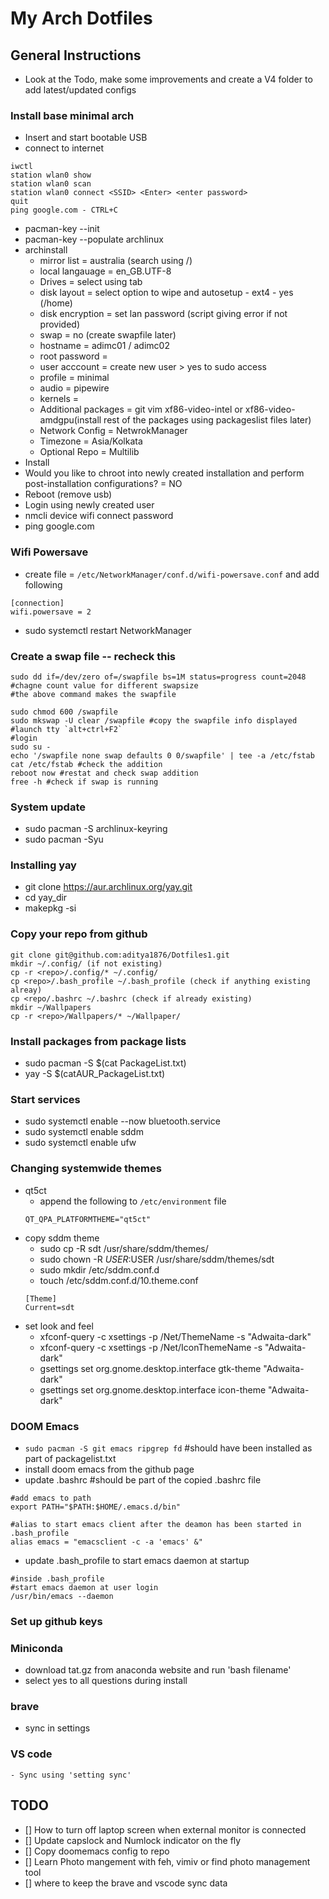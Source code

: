 # My Arch Dotfiles

## General Instructions
* Look at the Todo, make some improvements and create a V4 folder to add latest/updated configs

### Install base minimal arch
- Insert and start bootable USB
- connect to internet
```
iwctl
station wlan0 show
station wlan0 scan
station wlan0 connect <SSID> <Enter> <enter password>
quit
ping google.com - CTRL+C
```
- pacman-key --init
- pacman-key --populate archlinux
- archinstall
    - mirror list = australia (search using /)
    - local langauage = en_GB.UTF-8
    - Drives = select using tab
    - disk layout = select option to wipe and autosetup - ext4 - yes (/home)
    - disk encryption = set lan password (script giving error if not provided)
    - swap = no (create swapfile later)
    - hostname = adimc01 / adimc02
    - root password = <no change>
    - user acccount = create new user > yes to sudo access
    - profile = minimal
    - audio = pipewire
    - kernels = <no change>
    - Additional packages = git vim xf86-video-intel or xf86-video-amdgpu(install rest of the packages using packageslist files later)
    - Network Config = NetwrokManager
    - Timezone = Asia/Kolkata
    - Optional Repo = Multilib
- Install
- Would you like to chroot into newly created installation and perform post-installation configurations? = NO
- Reboot (remove usb)
- Login using newly created user
- nmcli device wifi connect <SSID> password <Password>
- ping google.com

### Wifi Powersave
- create file = `/etc/NetworkManager/conf.d/wifi-powersave.conf` and add following
```
[connection]
wifi.powersave = 2
``` 
- sudo systemctl restart NetworkManager

### Create a swap file -- recheck this
```
sudo dd if=/dev/zero of=/swapfile bs=1M status=progress count=2048 #chagne count value for different swapsize
#the above command makes the swapfile

sudo chmod 600 /swapfile
sudo mkswap -U clear /swapfile #copy the swapfile info displayed
#launch tty `alt+ctrl+F2`
#login
sudo su -
echo '/swapfile none swap defaults 0 0/swapfile' | tee -a /etc/fstab
cat /etc/fstab #check the addition
reboot now #restat and check swap addition
free -h #check if swap is running
```

### System update
- sudo pacman -S archlinux-keyring
- sudo pacman -Syu

### Installing yay
- git clone https://aur.archlinux.org/yay.git
- cd yay_dir
- makepkg -si

### Copy your repo from github
```
git clone git@github.com:aditya1876/Dotfiles1.git
mkdir ~/.config/ (if not existing)
cp -r <repo>/.config/* ~/.config/
cp <repo>/.bash_profile ~/.bash_profile (check if anything existing alreay)
cp <repo/.bashrc ~/.bashrc (check if already existing)
mkdir ~/Wallpapers
cp -r <repo>/Wallpapers/* ~/Wallpaper/
```

### Install packages from package lists
- sudo pacman -S $(cat PackageList.txt)
- yay -S $(catAUR_PackageList.txt)

### Start services
- sudo systemctl enable --now bluetooth.service
- sudo systemctl enable sddm
- sudo systemctl enable ufw

### Changing systemwide themes
- qt5ct
    - append the following to `/etc/environment` file
    ```
    QT_QPA_PLATFORMTHEME="qt5ct"
    ```
- copy sddm theme
    - sudo cp -R sdt /usr/share/sddm/themes/
    - sudo chown -R $USER:$USER /usr/share/sddm/themes/sdt
    - sudo mkdir /etc/sddm.conf.d
    - touch /etc/sddm.conf.d/10.theme.conf
    ```
    [Theme]
    Current=sdt
    ```
- set look and feel
    - xfconf-query -c xsettings -p /Net/ThemeName -s "Adwaita-dark"
    - xfconf-query -c xsettings -p /Net/IconThemeName -s "Adwaita-dark"
    - gsettings set org.gnome.desktop.interface gtk-theme "Adwaita-dark"
    - gsettings set org.gnome.desktop.interface icon-theme "Adwaita-dark"

### DOOM Emacs
- `sudo pacman -S git emacs ripgrep fd` #should have been installed as part of packagelist.txt
- install doom emacs from the github page
- update .bashrc #should be part of the copied .bashrc file
```
#add emacs to path
export PATH="$PATH:$HOME/.emacs.d/bin"

#alias to start emacs client after the deamon has been started in .bash_profile
alias emacs = "emacsclient -c -a 'emacs' &"
```
- update .bash_profile to start emacs daemon at startup
```
#inside .bash_profile
#start emacs daemon at user login
/usr/bin/emacs --daemon
```

### Set up github keys

### Miniconda
- download tat.gz from anaconda website and run 'bash filename'
- select yes to all questions during install

### brave
- sync in settings
### VS code
    - Sync using 'setting sync'

## TODO
- [] How to turn off laptop screen when external monitor is connected
- [] Update capslock and Numlock indicator on the fly
- [] Copy doomemacs config to repo
- [] Learn Photo mangement with feh, vimiv or find photo management tool
- [] where to keep the brave and vscode sync data
